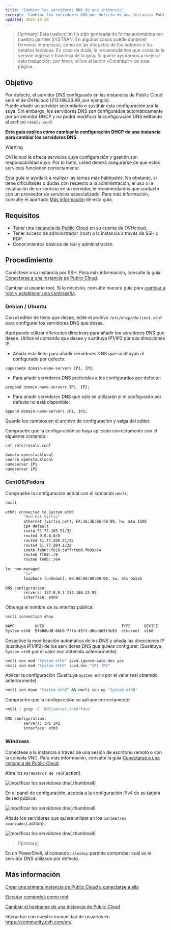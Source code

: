 ```yaml
---
title: 'Cambiar los servidores DNS de una instancia'
excerpt: 'Cambiar los servidores DNS por defecto de una instancia Public Cloud'
updated: 2021-10-29
---
```


> [!primary]
> Esta traducción ha sido generada de forma automática por nuestro partner SYSTRAN. En algunos casos puede contener términos imprecisos, como en las etiquetas de los botones o los detalles técnicos. En caso de duda, le recomendamos que consulte la versión inglesa o francesa de la guía. Si quiere ayudarnos a mejorar esta traducción, por favor, utilice el botón «Contribuir» de esta página.
> 

## Objetivo

Por defecto, el servidor DNS configurado en las instancias de Public Cloud será el de OVHcloud (213.186.33.99, por ejemplo).<br>
Puede añadir un servidor secundario o sustituir esta configuración por la suya. Sin embargo, los servidores DNS son configurados automáticamente por un servidor DHCP y no podrá modificar la configuración DNS editando el archivo `resolv.conf`.

**Esta guía explica cómo cambiar la configuración DHCP de una instancia para cambiar los servidores DNS.**

> [!warning]
> OVHcloud le ofrece servicios cuya configuración y gestión son responsabilidad suya. Por lo tanto, usted deberá asegurarse de que estos servicios funcionen correctamente.
>
> Esta guía le ayudará a realizar las tareas más habituales. No obstante, si tiene dificultades o dudas con respecto a la administración, el uso o la instalación de un servicio en un servidor, le recomendamos que contacte con un proveedor de servicios especializado. Para más información, consulte el apartado [Más información](#gofurther) de esta guía.
>

## Requisitos

- Tener una [instancia de Public Cloud](https://www.ovhcloud.com/es/public-cloud/) en su cuenta de OVHcloud.
- Tener acceso de administrador (root) a la instancia a través de SSH o RDP.
- Conocimientos básicos de red y administración.

## Procedimiento

Conéctese a su instancia por SSH. Para más información, consulte la guía [Conectarse a una instancia de Public Cloud](/pages/public_cloud/compute/public-cloud-first-steps#connect-to-instance).

Cambiar al usuario root. Si lo necesita, consulte nuestra guía para [cambiar a root y establecer una contraseña](/pages/public_cloud/compute/become_root_and_change_password).

### Debian / Ubuntu

Con el editor de texto que desee, edite el archivo `/etc/dhcp/dhclient.conf` para configurar los servidores DNS que desee.

Aquí puede utilizar diferentes directivas para añadir los servidores DNS que desee. Utilice el comando que desee y sustituya IP1/IP2 por sus direcciones IP.

- Añada esta línea para añadir servidores DNS que sustituyan al configurado por defecto:
  
```console
supersede domain-name-servers IP1, IP2;
```

- Para añadir servidores DNS preferidos a los configurados por defecto:
    
```console
prepend domain-name-servers IP1, IP2;
```

- Para añadir servidores DNS que solo se utilizarán si el configurado por defecto no está disponible:
    
```console
append domain-name-servers IP1, IP2;
```

Guarde los cambios en el archivo de configuración y salga del editor.

Compruebe que la configuración se haya aplicado correctamente con el siguiente comando:

```bash
cat /etc/resolv.conf

domain openstacklocal
search openstacklocal
nameserver IP1
nameserver IP2
```

### CentOS/Fedora

Compruebe la configuración actual con el comando `nmcli`:

```bash
nmcli
 
eth0: connected to System eth0
        "Red Hat Virtio"
        ethernet (virtio_net), FA:16:3E:B6:FB:89, hw, mtu 1500
        ip4 default
        inet4 51.77.205.51/32
        route4 0.0.0.0/0
        route4 51.77.205.51/32
        route4 51.77.204.1/32
        inet6 fe80::f816:3eff:feb6:fb89/64
        route6 ff00::/8
        route6 fe80::/64
 
lo: non-managed
        "lo"
        loopback (unknown), 00:00:00:00:00:00, sw, mtu 65536
 
DNS configuration:
        servers: 127.0.0.1 213.186.33.99
        interface: eth0
```

Obtenga el nombre de su interfaz pública:

```bash
nmcli connection show
 
NAME         UUID                                  TYPE      DEVICE
System eth0  5fb06bd0-0bb0-7ffb-45f1-d6edd65f3e03  ethernet  eth0
```

Desactive la modificación automática de los DNS y añada las direcciones IP (sustituya IP1/IP2) de los servidores DNS que quiera configurar. (Sustituya `System eth0` por el valor real obtenido anteriormente).

```bash
nmcli con mod "System eth0" ipv4.ignore-auto-dns yes
nmcli con mod "System eth0" ipv4.dns "IP1 IP2"
```

Aplicar la configuración (Sustituya `System eth0` por el valor real obtenido anteriormente).

```bash
nmcli con down "System eth0" && nmcli con up "System eth0"
```

Compruebe que la configuración se aplique correctamente:

```bash
nmcli | grep -E 'DNS|server|interface'
 
DNS configuration:
        servers: IP1 IP2
        interface: eth0
```

### Windows

Conéctese a la instancia a través de una sesión de escritorio remoto o con la consola VNC. Para más información, consulte la guía [Conectarse a una instancia de Public Cloud](/pages/public_cloud/compute/public-cloud-first-steps#connect-to-instance).

Abra los `Parámetros de red`{.action}.

![modificar los servidores dns](images/changednsservers1.png){.thumbnail}

En el panel de configuración, acceda a la configuración IPv4 de su tarjeta de red pública.

![modificar los servidores dns](images/changednsservers2.png){.thumbnail}

Añada los servidores que quiera utilizar en los `parámetros avanzados`{.action}.

![modificar los servidores dns](images/changednsservers3.png){.thumbnail}

> [!primary]
>
En un PowerShell, el comando `nslookup` permite comprobar cuál es el servidor DNS utilizado por defecto.
>

## Más información <a name="gofurther"></a>

[Crear una primera instancia de Public Cloud y conectarse a ella](/pages/public_cloud/compute/public-cloud-first-steps)

[Ejecutar comandos como root](/pages/public_cloud/compute/become_root_and_change_password)

[Cambiar el hostname de una instancia de Public Cloud](/pages/public_cloud/compute/changing_the_hostname_of_an_instance)

Interactúe con nuestra comunidad de usuarios en <https://community.ovh.com/en/>.